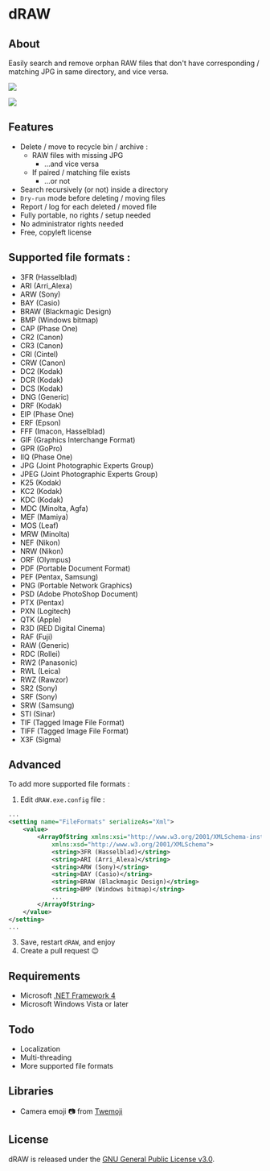 # dRAW

## About
Easily search and remove orphan RAW files that don't have corresponding / matching JPG in same directory, and vice versa.

![](dRAW/ressources/pictures/demo_1.PNG)

![](dRAW/ressources/pictures/demo_2.PNG)

## Features
- Delete / move to recycle bin / archive :
  - RAW files with missing JPG
    - ...and vice versa
  - If paired / matching file exists
	- ...or not
- Search recursively (or not) inside a directory
- `Dry-run` mode before deleting / moving files
- Report / log for each deleted / moved file
- Fully portable, no rights / setup needed
- No administrator rights needed
- Free, copyleft license

## Supported file formats :
  - 3FR (Hasselblad)
  - ARI (Arri_Alexa)
  - ARW (Sony)
  - BAY (Casio)
  - BRAW (Blackmagic Design)
  - BMP (Windows bitmap)
  - CAP (Phase One)
  - CR2 (Canon)
  - CR3 (Canon)
  - CRI (Cintel)
  - CRW (Canon)
  - DC2 (Kodak)
  - DCR (Kodak)
  - DCS (Kodak)
  - DNG (Generic)
  - DRF (Kodak)
  - EIP (Phase One)
  - ERF (Epson)
  - FFF (Imacon, Hasselblad)
  - GIF (Graphics Interchange Format)
  - GPR (GoPro)
  - IIQ (Phase One)
  - JPG (Joint Photographic Experts Group)
  - JPEG (Joint Photographic Experts Group)
  - K25 (Kodak)
  - KC2 (Kodak)
  - KDC (Kodak)
  - MDC (Minolta, Agfa)
  - MEF (Mamiya)
  - MOS (Leaf)
  - MRW (Minolta)
  - NEF (Nikon)
  - NRW (Nikon)
  - ORF (Olympus)
  - PDF (Portable Document Format)
  - PEF (Pentax, Samsung)
  - PNG (Portable Network Graphics)
  - PSD (Adobe PhotoShop Document)
  - PTX (Pentax)
  - PXN (Logitech)
  - QTK (Apple)
  - R3D (RED Digital Cinema)
  - RAF (Fuji)
  - RAW (Generic)
  - RDC (Rollei)
  - RW2 (Panasonic)
  - RWL (Leica)
  - RWZ (Rawzor)
  - SR2 (Sony)
  - SRF (Sony)
  - SRW (Samsung)
  - STI (Sinar)
  - TIF (Tagged Image File Format)
  - TIFF (Tagged Image File Format)
  - X3F (Sigma)

## Advanced
To add more supported file formats :
1. Edit `dRAW.exe.config` file :
```xml
...
<setting name="FileFormats" serializeAs="Xml">
	<value>
		<ArrayOfString xmlns:xsi="http://www.w3.org/2001/XMLSchema-instance"
			xmlns:xsd="http://www.w3.org/2001/XMLSchema">
			<string>3FR (Hasselblad)</string>
			<string>ARI (Arri_Alexa)</string>
			<string>ARW (Sony)</string>
			<string>BAY (Casio)</string>
			<string>BRAW (Blackmagic Design)</string>
			<string>BMP (Windows bitmap)</string>
			...
		</ArrayOfString>
	</value>
</setting>
...
```
3. Save, restart `dRAW`, and enjoy
2. Create a pull request :wink:

## Requirements
- Microsoft [.NET Framework 4](https://www.microsoft.com/en-US/download/details.aspx?id=17851)
- Microsoft Windows Vista or later

## Todo
- Localization
- Multi-threading
- More supported file formats

## Libraries
- Camera emoji :camera: from [Twemoji](https://github.com/twitter/twemoji)

## License
dRAW is released under the [GNU General Public License v3.0](https://www.gnu.org/licenses/gpl-3.0.fr.html).
